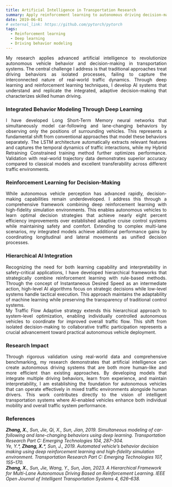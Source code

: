 ```yaml
---
title: Artificial Intelligence in Transportation Research
summary: Apply reinforcement learning to autonomous driving decision-making, enabling AVs to drive adaptively in traffic, and advance deep learning techniques to accurately reproduce human driving behaviors.
date: 2019-06-01
# external_link: https://github.com/pytorch/pytorch
tags:
  - Reinforcement learning
  - Deep learning
  - Driving behavior modeling
---
```

<div align="justify">My research applies advanced artificial intelligence to revolutionize autonomous vehicle behavior and decision-making in transportation systems. The central challenge I address is that traditional approaches treat driving behaviors as isolated processes, failing to capture the interconnected nature of real-world traffic dynamics. Through deep learning and reinforcement learning techniques, I develop AI systems that understand and replicate the integrated, adaptive decision-making that characterizes skilled human driving.</div>

<h3> Integrated Behavior Modeling Through Deep Learning</h3>
<div align="justify">I have developed Long Short-Term Memory neural networks that simultaneously model car-following and lane-changing behaviors by observing only the positions of surrounding vehicles. This represents a fundamental shift from conventional approaches that model these behaviors separately. The LSTM architecture automatically extracts relevant features and captures the temporal dynamics of traffic interactions, while my Hybrid Retraining Constrained training method further optimizes performance. Validation with real-world trajectory data demonstrates superior accuracy compared to classical models and excellent transferability across different traffic environments.
<h3> Reinforcement Learning for Decision-Making</h3>
While autonomous vehicle perception has advanced rapidly, decision-making capabilities remain underdeveloped. I address this through a comprehensive framework combining deep reinforcement learning with high-fidelity simulation environments. This enables autonomous vehicles to learn optimal decision strategies that achieve nearly eight percent efficiency improvements over established adaptive cruise control systems while maintaining safety and comfort. Extending to complex multi-lane scenarios, my integrated models achieve additional performance gains by coordinating longitudinal and lateral movements as unified decision processes.
<h3> Hierarchical AI Integration</h3>
Recognizing the need for both learning capability and interpretability in safety-critical applications, I have developed hierarchical frameworks that strategically combine reinforcement learning with rule-based methods. Through the concept of Instantaneous Desired Speed as an intermediate action, high-level AI algorithms focus on strategic decisions while low-level systems handle tactical execution. This approach maintains the adaptability of machine learning while preserving the transparency of traditional control systems.<br>
My Traffic Flow Adaptive strategy extends this hierarchical approach to system-level optimization, enabling individually controlled autonomous vehicles to coordinate for improved overall traffic flow. This shift from isolated decision-making to collaborative traffic participation represents a crucial advancement toward practical autonomous vehicle deployment.</div>
<h3> Research Impact</h3>
<div align="justify">Through rigorous validation using real-world data and comprehensive benchmarking, my research demonstrates that artificial intelligence can create autonomous driving systems that are both more human-like and more efficient than existing approaches. By developing models that integrate multiple driving behaviors, learn from experience, and maintain interpretability, I am establishing the foundation for autonomous vehicles that can operate effectively in mixed traffic environments alongside human drivers. This work contributes directly to the vision of intelligent transportation systems where AI-enabled vehicles enhance both individual mobility and overall traffic system performance.</div>
<h3> References</h3>
<cite> <b>Zhang, X.</b>, Sun, Jie, Qi, X., Sun, Jian, 2019. Simultaneous modeling of car-following and lane-changing behaviors using deep learning. Transportation Research Part C: Emerging Technologies 104, 287–304.<br>  
Ye, Y.*, <b>Zhang, X.</b>*, Sun, J., 2019. Automated vehicle’s behavior decision making using deep reinforcement learning and high-fidelity simulation environment. Transportation Research Part C: Emerging Technologies 107, 155–170.<br>
<b>Zhang, X.</b>, Sun, Jie, Wang, Y., Sun, Jian, 2023. A Hierarchical Framework for Multi-Lane Autonomous Driving Based on Reinforcement Learning. IEEE Open Journal of Intelligent Transportation Systems 4, 626–638. 
</cite>
<!-- PyTorch is a Python package that provides tensor computation (like NumPy) with strong GPU acceleration. -->

<!--more-->
